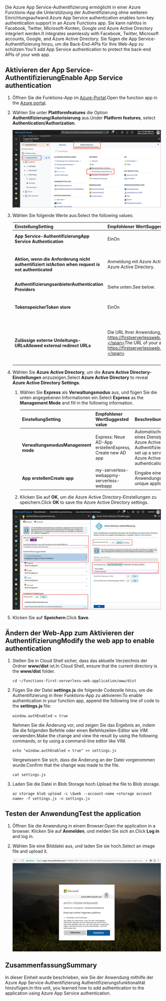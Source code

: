 <span data-ttu-id="90ffd-101">Die Azure App Service-Authentifizierung ermöglicht in einer Azure Functions-App die Unterstützung der Authentifizierung ohne weiteren Einrichtungsaufwand.</span><span class="sxs-lookup"><span data-stu-id="90ffd-101">Azure App Service authentication enables turn-key authentication support in an Azure Functions app.</span></span> <span data-ttu-id="90ffd-102">Sie kann nahtlos in Facebook, Twitter, Microsoft-Konten, Google und Azure Active Directory integriert werden.</span><span class="sxs-lookup"><span data-stu-id="90ffd-102">It integrates seamlessly with Facebook, Twitter, Microsoft accounts, Google, and Azure Active Directory.</span></span> <span data-ttu-id="90ffd-103">Sie fügen die App Service-Authentifizierung hinzu, um die Back-End-APIs für Ihre Web-App zu schützen.</span><span class="sxs-lookup"><span data-stu-id="90ffd-103">You'll add App Service authentication to protect the back-end APIs of your web app.</span></span>

## <a name="enable-app-service-authentication"></a><span data-ttu-id="90ffd-104">Aktivieren der App Service-Authentifizierung</span><span class="sxs-lookup"><span data-stu-id="90ffd-104">Enable App Service authentication</span></span>

1. <span data-ttu-id="90ffd-105">Öffnen Sie die Funktions-App im [Azure-Portal](https://portal.azure.com/?azure-portal=true).</span><span class="sxs-lookup"><span data-stu-id="90ffd-105">Open the function app in the [Azure portal](https://portal.azure.com/?azure-portal=true).</span></span>

1. <span data-ttu-id="90ffd-106">Wählen Sie unter **Plattformfeatures** die Option **Authentifizierung/Autorisierung** aus.</span><span class="sxs-lookup"><span data-stu-id="90ffd-106">Under **Platform features**, select **Authentication/Authorization**.</span></span>

    ![Wählen Sie „Authentifizierung und Autorisierung“ aus.](../media/6-authorization.jpg)

1. <span data-ttu-id="90ffd-108">Wählen Sie folgende Werte aus:</span><span class="sxs-lookup"><span data-stu-id="90ffd-108">Select the following values:</span></span>
    
    | <span data-ttu-id="90ffd-109">Einstellung</span><span class="sxs-lookup"><span data-stu-id="90ffd-109">Setting</span></span>      |  <span data-ttu-id="90ffd-110">Empfohlener Wert</span><span class="sxs-lookup"><span data-stu-id="90ffd-110">Suggested value</span></span>   | <span data-ttu-id="90ffd-111">Beschreibung</span><span class="sxs-lookup"><span data-stu-id="90ffd-111">Description</span></span>                                        |
    | --- | --- | ---|
    | <span data-ttu-id="90ffd-112">**App Service-Authentifizierung**</span><span class="sxs-lookup"><span data-stu-id="90ffd-112">**App Service Authentication**</span></span> | <span data-ttu-id="90ffd-113">Ein</span><span class="sxs-lookup"><span data-stu-id="90ffd-113">On</span></span> | <span data-ttu-id="90ffd-114">Aktiviert die Authentifizierung.</span><span class="sxs-lookup"><span data-stu-id="90ffd-114">Enable authentication.</span></span> |
    | <span data-ttu-id="90ffd-115">**Aktion, wenn die Anforderung nicht authentifiziert ist**</span><span class="sxs-lookup"><span data-stu-id="90ffd-115">**Action when request is not authenticated**</span></span> | <span data-ttu-id="90ffd-116">Anmeldung mit Azure Active Directory.</span><span class="sxs-lookup"><span data-stu-id="90ffd-116">Sign in with Azure Active Directory.</span></span> | <span data-ttu-id="90ffd-117">Auswahl einer konfigurierte Authentifizierungsmethode (siehe unten).</span><span class="sxs-lookup"><span data-stu-id="90ffd-117">Select a configured authentication method (See below).</span></span> |
    | <span data-ttu-id="90ffd-118">**Authentifizierungsanbieter**</span><span class="sxs-lookup"><span data-stu-id="90ffd-118">**Authentication Providers**</span></span> | <span data-ttu-id="90ffd-119">Siehe unten.</span><span class="sxs-lookup"><span data-stu-id="90ffd-119">See below.</span></span> | <span data-ttu-id="90ffd-120">Siehe unten.</span><span class="sxs-lookup"><span data-stu-id="90ffd-120">See below.</span></span> |
    | <span data-ttu-id="90ffd-121">**Tokenspeicher**</span><span class="sxs-lookup"><span data-stu-id="90ffd-121">**Token store**</span></span> | <span data-ttu-id="90ffd-122">Ein</span><span class="sxs-lookup"><span data-stu-id="90ffd-122">On</span></span> | <span data-ttu-id="90ffd-123">Ermöglicht App Service das Speichern und Verwalten von Token.</span><span class="sxs-lookup"><span data-stu-id="90ffd-123">Allow App Service to store and manage tokens.</span></span> |
    | <span data-ttu-id="90ffd-124">**Zulässige externe Umleitungs-URLs**</span><span class="sxs-lookup"><span data-stu-id="90ffd-124">**Allowed external redirect URLs**</span></span> | <span data-ttu-id="90ffd-125">Die URL Ihrer Anwendung, z.B. https://firstserverlessweb.z4.web.core.windows.net/.</span><span class="sxs-lookup"><span data-stu-id="90ffd-125">The URL of your application, for example https://firstserverlessweb.z4.web.core.windows.net/.</span></span> | <span data-ttu-id="90ffd-126">URLs, an die App Service Anforderungen umleiten darf, nachdem ein Benutzer authentifiziert wurde.</span><span class="sxs-lookup"><span data-stu-id="90ffd-126">URLs that App Service is allowed to redirect to, after a user is authenticated.</span></span> |

1. <span data-ttu-id="90ffd-127">Wählen Sie **Azure Active Directory**, um die **Azure Active Directory-Einstellungen** anzuzeigen.</span><span class="sxs-lookup"><span data-stu-id="90ffd-127">Select **Azure Active Directory** to reveal **Azure Active Directory Settings**.</span></span>

    1. <span data-ttu-id="90ffd-128">Wählen Sie **Express** als **Verwaltungsmodus** aus, und fügen Sie die unten angegebenen Informationen ein.</span><span class="sxs-lookup"><span data-stu-id="90ffd-128">Select **Express** as the **Management Mode** and fill in the following information.</span></span>
    
        | <span data-ttu-id="90ffd-129">Einstellung</span><span class="sxs-lookup"><span data-stu-id="90ffd-129">Setting</span></span>      |  <span data-ttu-id="90ffd-130">Empfohlener Wert</span><span class="sxs-lookup"><span data-stu-id="90ffd-130">Suggested value</span></span>   | <span data-ttu-id="90ffd-131">Beschreibung</span><span class="sxs-lookup"><span data-stu-id="90ffd-131">Description</span></span>                                        |
        | --- | --- | ---|
        | <span data-ttu-id="90ffd-132">**Verwaltungsmodus**</span><span class="sxs-lookup"><span data-stu-id="90ffd-132">**Management mode**</span></span> | <span data-ttu-id="90ffd-133">Express: Neue AD-App erstellen</span><span class="sxs-lookup"><span data-stu-id="90ffd-133">Express, Create new AD app</span></span> | <span data-ttu-id="90ffd-134">Automatische Einrichtung eines Dienstprinzipal und der Azure Active Directory-Authentifizierung.</span><span class="sxs-lookup"><span data-stu-id="90ffd-134">Automatically set up a service principal and Azure Active Directory authentication.</span></span> |
        | <span data-ttu-id="90ffd-135">**App erstellen**</span><span class="sxs-lookup"><span data-stu-id="90ffd-135">**Create app**</span></span> | <span data-ttu-id="90ffd-136">my-serverless-webapp</span><span class="sxs-lookup"><span data-stu-id="90ffd-136">my-serverless-webapp</span></span> | <span data-ttu-id="90ffd-137">Eingabe eines eindeutigen Anwendungsnamens.</span><span class="sxs-lookup"><span data-stu-id="90ffd-137">Enter a unique application name.</span></span> |
    
    1. <span data-ttu-id="90ffd-138">Klicken Sie auf **OK**, um die Azure Active Directory-Einstellungen zu speichern.</span><span class="sxs-lookup"><span data-stu-id="90ffd-138">Click **OK** to save the Azure Active Directory settings.</span></span>

    ![„Authentifizierung und Autorisierung“ und „Azure Active Directory-Einstellungen“](../media/6-create-aad.png)


1. <span data-ttu-id="90ffd-140">Klicken Sie auf **Speichern**.</span><span class="sxs-lookup"><span data-stu-id="90ffd-140">Click **Save**.</span></span>


## <a name="modify-the-web-app-to-enable-authentication"></a><span data-ttu-id="90ffd-141">Ändern der Web-App zum Aktivieren der Authentifizierung</span><span class="sxs-lookup"><span data-stu-id="90ffd-141">Modify the web app to enable authentication</span></span>

1. <span data-ttu-id="90ffd-142">Stellen Sie in Cloud Shell sicher, dass das aktuelle Verzeichnis der Ordner **www/dist** ist.</span><span class="sxs-lookup"><span data-stu-id="90ffd-142">In Cloud Shell, ensure that the current directory is the **www/dist** folder.</span></span>

    ```azurecli
    cd ~/functions-first-serverless-web-application/www/dist
    ```

1. <span data-ttu-id="90ffd-143">Fügen Sie der Datei **settings.js** die folgende Codezeile hinzu, um die Authentifizierung in Ihrer Funktions-App zu aktivieren:</span><span class="sxs-lookup"><span data-stu-id="90ffd-143">To enable authentication in your function app, append the following line of code to the **settings.js** file:</span></span>

    `window.authEnabled = true`

    <span data-ttu-id="90ffd-144">Nehmen Sie die Änderung vor, und zeigen Sie das Ergebnis an, indem Sie die folgenden Befehle oder einen Befehlszeilen-Editor wie VIM verwenden.</span><span class="sxs-lookup"><span data-stu-id="90ffd-144">Make the change and view the result by using the following commands, or by using a command-line editor like VIM.</span></span>

    ```azurecli
    echo "window.authEnabled = true" >> settings.js
    ```

    <span data-ttu-id="90ffd-145">Vergewissern Sie sich, dass die Änderung an der Datei vorgenommen wurde.</span><span class="sxs-lookup"><span data-stu-id="90ffd-145">Confirm that the change was made to the file.</span></span>

    ```azurecli
    cat settings.js
    ```

1. <span data-ttu-id="90ffd-146">Laden Sie die Datei in Blob Storage hoch.</span><span class="sxs-lookup"><span data-stu-id="90ffd-146">Upload the file to Blob storage.</span></span>

    ```azurecli
    az storage blob upload -c \$web --account-name <storage account name> -f settings.js -n settings.js
    ```


## <a name="test-the-application"></a><span data-ttu-id="90ffd-147">Testen der Anwendung</span><span class="sxs-lookup"><span data-stu-id="90ffd-147">Test the application</span></span>

1. <span data-ttu-id="90ffd-148">Öffnen Sie die Anwendung in einem Browser.</span><span class="sxs-lookup"><span data-stu-id="90ffd-148">Open the application in a browser.</span></span> <span data-ttu-id="90ffd-149">Klicken Sie auf **Anmelden**, und melden Sie sich an.</span><span class="sxs-lookup"><span data-stu-id="90ffd-149">Click **Log in** and log in.</span></span>

1. <span data-ttu-id="90ffd-150">Wählen Sie eine Bilddatei aus, und laden Sie sie hoch.</span><span class="sxs-lookup"><span data-stu-id="90ffd-150">Select an image file and upload it.</span></span>

    ![Anmeldeseite](../media/6-aad-auth.png)
    

## <a name="summary"></a><span data-ttu-id="90ffd-152">Zusammenfassung</span><span class="sxs-lookup"><span data-stu-id="90ffd-152">Summary</span></span>

<span data-ttu-id="90ffd-153">In dieser Einheit wurde beschrieben, wie Sie der Anwendung mithilfe der Azure App Service-Authentifizierung Authentifizierungsfunktionalität hinzufügen.</span><span class="sxs-lookup"><span data-stu-id="90ffd-153">In this unit, you learned how to add authentication to the application using Azure App Service authentication.</span></span>